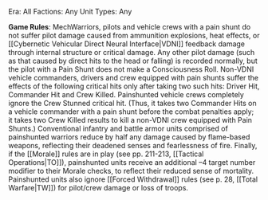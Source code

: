 Era: All
Factions: Any
Unit Types: Any

**Game Rules**: MechWarriors, pilots and vehicle crews with a pain shunt do not suffer pilot damage caused from ammunition explosions, heat effects, or [[Cybernetic Vehicular Direct Neural Interface|VDNI]] feedback damage through internal structure or critical damage. Any other pilot damage (such as that caused by direct hits to the head or falling) is recorded normally, but the pilot with a Pain Shunt does not make a Consciousness Roll.
Non-VDNI vehicle commanders, drivers and crew equipped with pain shunts suffer the effects of the following critical hits only after taking two such hits: Driver Hit, Commander Hit and Crew Killed. Painshunted vehicle crews completely ignore the Crew Stunned critical hit. (Thus, it takes two Commander Hits on a vehicle commander with a pain shunt before the combat penalties apply; it takes two Crew Killed results to kill a non-VDNI crew equipped with Pain Shunts.) Conventional infantry and battle armor units comprised of painshunted warriors reduce by half any damage caused by flame-based weapons, reflecting their deadened senses and fearlessness of fire. 
Finally, if the [[Morale]] rules are in play (see pp. 211-213, [[Tactical Operations|TO]]), painshunted units receive an additional –4 target number modifier to their Morale checks, to reflect their reduced sense of mortality. Painshunted units also ignore [[Forced Withdrawal]] rules (see p. 28, [[Total Warfare|TW]]) for pilot/crew damage or loss of troops.